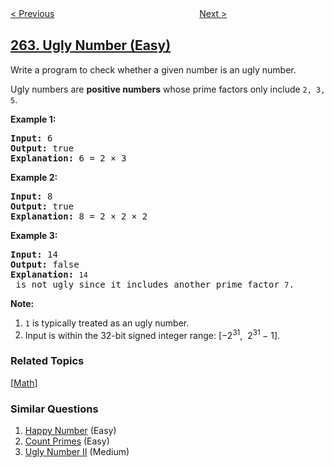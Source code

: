 <!--|This file generated by command(leetcode description); DO NOT EDIT.    |-->
<!--+----------------------------------------------------------------------+-->
<!--|@author    openset <openset.wang@gmail.com>                           |-->
<!--|@link      https://github.com/openset                                 |-->
<!--|@home      https://github.com/openset/leetcode                        |-->
<!--+----------------------------------------------------------------------+-->

[< Previous](../trips-and-users "Trips and Users")
　　　　　　　　　　　　　　　　
[Next >](../ugly-number-ii "Ugly Number II")

## [263. Ugly Number (Easy)](https://leetcode.com/problems/ugly-number "丑数")

<p>Write a program to check whether a given number is an ugly number.</p>

<p>Ugly numbers are <strong>positive numbers</strong> whose prime factors only include <code>2, 3, 5</code>.</p>

<p><strong>Example 1:</strong></p>

<pre>
<strong>Input:</strong> 6
<strong>Output:</strong> true
<strong>Explanation: </strong>6 = 2 &times;&nbsp;3</pre>

<p><strong>Example 2:</strong></p>

<pre>
<strong>Input:</strong> 8
<strong>Output:</strong> true
<strong>Explanation: </strong>8 = 2 &times; 2 &times;&nbsp;2
</pre>

<p><strong>Example 3:</strong></p>

<pre>
<strong>Input:</strong> 14
<strong>Output:</strong> false 
<strong>Explanation: </strong><code>14</code> is not ugly since it includes another prime factor <code>7</code>.
</pre>

<p><strong>Note:</strong></p>

<ol>
	<li><code>1</code> is typically treated as an ugly number.</li>
	<li>Input is within the 32-bit signed integer range:&nbsp;[&minus;2<sup>31</sup>,&nbsp; 2<sup>31&nbsp;</sup>&minus; 1].</li>
</ol>

### Related Topics
  [[Math](../../tag/math/README.md)]

### Similar Questions
  1. [Happy Number](../happy-number) (Easy)
  1. [Count Primes](../count-primes) (Easy)
  1. [Ugly Number II](../ugly-number-ii) (Medium)
